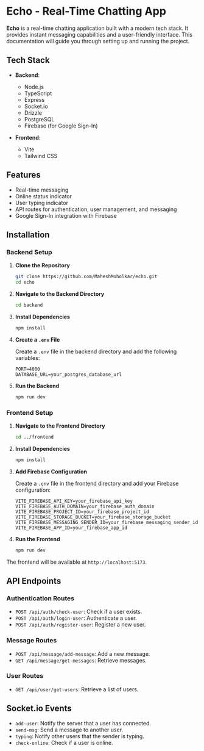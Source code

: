 # Echo - Real-Time Chatting App

**Echo** is a real-time chatting application built with a modern tech stack. It provides instant messaging capabilities and a user-friendly interface. This documentation will guide you through setting up and running the project.

## Tech Stack

- **Backend**:
  - Node.js
  - TypeScript
  - Express
  - Socket.io
  - Drizzle
  - PostgreSQL
  - Firebase (for Google Sign-In)

- **Frontend**:
  - Vite
  - Tailwind CSS

## Features

- Real-time messaging
- Online status indicator
- User typing indicator
- API routes for authentication, user management, and messaging
- Google Sign-In integration with Firebase

## Installation

### Backend Setup

1. **Clone the Repository**

   ```bash
   git clone https://github.com/MaheshMoholkar/echo.git
   cd echo
   ```

2. **Navigate to the Backend Directory**

   ```bash
   cd backend
   ```

3. **Install Dependencies**

   ```bash
   npm install
   ```

4. **Create a `.env` File**

   Create a `.env` file in the backend directory and add the following variables:

   ```env
   PORT=4000
   DATABASE_URL=your_postgres_database_url
   ```

5. **Run the Backend**

   ```bash
   npm run dev
   ```

### Frontend Setup

1. **Navigate to the Frontend Directory**

   ```bash
   cd ../frontend
   ```

2. **Install Dependencies**

   ```bash
   npm install
   ```

3. **Add Firebase Configuration**

   Create a `.env` file in the frontend directory and add your Firebase configuration:

   ```env
   VITE_FIREBASE_API_KEY=your_firebase_api_key
   VITE_FIREBASE_AUTH_DOMAIN=your_firebase_auth_domain
   VITE_FIREBASE_PROJECT_ID=your_firebase_project_id
   VITE_FIREBASE_STORAGE_BUCKET=your_firebase_storage_bucket
   VITE_FIREBASE_MESSAGING_SENDER_ID=your_firebase_messaging_sender_id
   VITE_FIREBASE_APP_ID=your_firebase_app_id
   ```

4. **Run the Frontend**

   ```bash
   npm run dev
   ```

The frontend will be available at `http://localhost:5173`.

## API Endpoints

### Authentication Routes

- `POST /api/auth/check-user`: Check if a user exists.
- `POST /api/auth/login-user`: Authenticate a user.
- `POST /api/auth/register-user`: Register a new user.

### Message Routes

- `POST /api/message/add-message`: Add a new message.
- `GET /api/message/get-messages`: Retrieve messages.

### User Routes

- `GET /api/user/get-users`: Retrieve a list of users.

## Socket.io Events

- `add-user`: Notify the server that a user has connected.
- `send-msg`: Send a message to another user.
- `typing`: Notify other users that the sender is typing.
- `check-online`: Check if a user is online.
